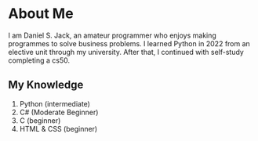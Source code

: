 # About Me
I am Daniel S. Jack, an amateur programmer who enjoys making programmes to solve business problems. I learned Python in 2022 from an elective unit through my university. After that, I continued with self-study completing a cs50.

## My Knowledge
1. Python (intermediate)
2. C# (Moderate Beginner) 
3. C (beginner) 
4. HTML & CSS (beginner)
